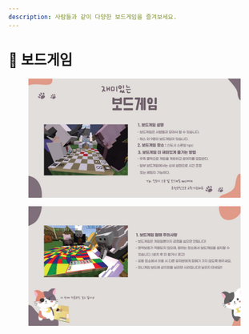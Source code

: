 ```yaml
---
description: 사람들과 같이 다양한 보드게임을 즐겨보세요.
---
```


# 🎲 보드게임

<figure><img src="../../.gitbook/assets/3.jpg" alt=""><figcaption></figcaption></figure>

<figure><img src="../../.gitbook/assets/4.jpg" alt=""><figcaption></figcaption></figure>
